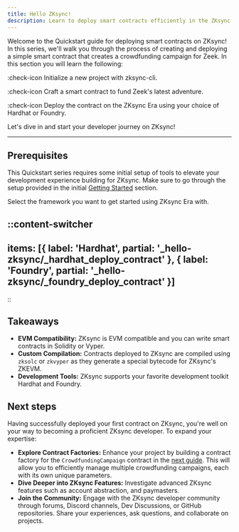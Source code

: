 ```yaml
---
title: Hello ZKsync!
description: Learn to deploy smart contracts efficiently in the ZKsync environment.
---
```


Welcome to the Quickstart guide for deploying smart contracts on ZKsync! In this series, we'll walk you through the process
of creating and deploying a simple smart contract that creates a crowdfunding campaign for Zeek. In this section you will learn the following:

:check-icon Initialize a new project with zksync-cli.

:check-icon Craft a smart contract to fund Zeek's latest adventure.

:check-icon Deploy the contract on the ZKsync Era using your choice of Hardhat or Foundry.

Let's dive in and start your developer journey on ZKsync!

---

## Prerequisites

This Quickstart series requires some initial setup of tools to elevate your
development experience building for ZKsync.
Make sure to go through the setup provided in the initial [Getting Started](/build/quick-start) section.

Select the framework you want to get started using ZKsync Era with.

::content-switcher
---
items: [{
  label: 'Hardhat',
  partial: '_hello-zksync/_hardhat_deploy_contract'
}, {
  label: 'Foundry',
  partial: '_hello-zksync/_foundry_deploy_contract'
}]
---
::

## Takeaways

- **EVM Compatibility:** ZKsync is EVM compatible and you can write smart contracts in Solidity or Vyper.
- **Custom Compilation:** Contracts deployed to ZKsync are compiled using `zksolc` or `zkvyper` as
they generate a special bytecode for ZKsync's ZKEVM.
- **Development Tools:** ZKsync supports your favorite development toolkit Hardhat and Foundry.

## Next steps

Having successfully deployed your first contract on ZKsync, you're well on your way to becoming
a proficient ZKsync developer. To expand your expertise:

- **Explore Contract Factories:** Enhance your project by building a contract factory
for the `CrowdfundingCampaign` contract in the [next guide](/build/quick-start/contract-factory). This will allow you to efficiently
manage multiple crowdfunding campaigns, each with its own unique parameters.
- **Dive Deeper into ZKsync Features:** Investigate advanced ZKsync features such as account abstraction,
and paymasters.
- **Join the Community:** Engage with the ZKsync developer community through forums,
Discord channels, Dev Discussions, or GitHub repositories. Share your experiences, ask questions,
and collaborate on projects.
